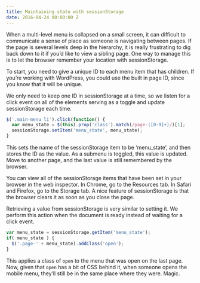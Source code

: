 ```yaml
---
title: Maintaining state with sessionStorage
date: 2016-04-24 00:00:00 Z
---
```


When a multi-level menu is collapsed on a small screen, it can difficult to communicate a sense of place as someone is navigating between pages. If the page is several levels deep in the hierarchy, it is really frustrating to dig back down to it if you’d like to view a sibling page. One way to manage this is to let the browser remember your location with sessionStorage.

To start, you need to give a unique ID to each menu item that has children. If you’re working with WordPress, you could use the built in page ID, since you know that it will be unique.

We only need to keep one ID in sessionStorage at a time, so we listen for a click event on all of the elements serving as a toggle and update sessionStorage each time.

```js
$('.main-menu li').click(function() {
  var menu_state = $(this).prop('class').match(/page-([0-9]+)/)[1];
  sessionStorage.setItem('menu_state', menu_state);
}
```

This sets the name of the sessionStorage item to be ‘menu_state’, and then stores the ID as the value. As a submenu is toggled, this value is updated. Move to another page, and the last value is still remembered by the browser.

You can view all of the sessionStorage items that have been set in your browser in the web inspector. In Chrome, go to the Resources tab. In Safari and Firefox, go to the Storage tab. A nice feature of sessionStorage is that the browser clears it as soon as you close the page.

Retrieving a value from sessionStorage is very similar to setting it. We perform this action when the document is ready instead of waiting for a click event.

```js
var menu_state = sessionStorage.getItem('menu_state');
if( menu_state ) {
  $('.page-' + menu_state).addClass('open');
}
```

This applies a class of `open` to the menu that was open on the last page. Now, given that `open` has a bit of CSS behind it, when someone opens the mobile menu, they’ll still be in the same place where they were. Magic.
